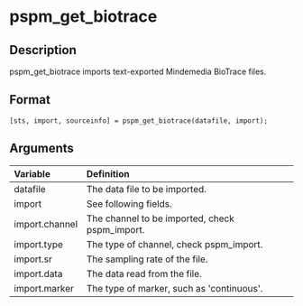 # pspm_get_biotrace
## Description
pspm_get_biotrace imports text-exported Mindemedia BioTrace files.

## Format
`[sts, import, sourceinfo] = pspm_get_biotrace(datafile, import);`

## Arguments
| Variable | Definition |
|:--|:--|
| datafile | The data file to be imported. |
| import | See following fields. |
| import.channel | The channel to be imported, check pspm_import. |
| import.type | The type of channel, check pspm_import. |
| import.sr | The sampling rate of the file. |
| import.data | The data read from the file. |
| import.marker | The type of marker, such as 'continuous'. |
